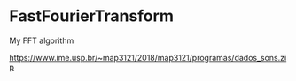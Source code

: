 # FastFourierTransform
My FFT algorithm

https://www.ime.usp.br/~map3121/2018/map3121/programas/dados_sons.zip
